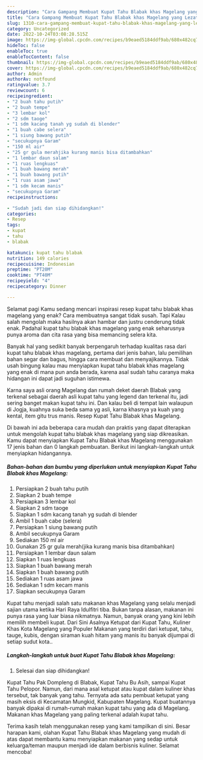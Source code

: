 ```yaml
---
description: "Cara Gampang Membuat Kupat Tahu Blabak khas Magelang yang Lezat Sekali "
title: "Cara Gampang Membuat Kupat Tahu Blabak khas Magelang yang Lezat Sekali "
slug: 1310-cara-gampang-membuat-kupat-tahu-blabak-khas-magelang-yang-lezat-sekali
category: Uncategorized
date: 2022-10-24T03:08:28.515Z
image: https://img-global.cpcdn.com/recipes/b9eaed5184ddf9ab/680x482cq70/kupat-tahu-blabak-khas-magelang-foto-resep-utama.jpg
hideToc: false
enableToc: true
enableTocContent: false
thumbnail: https://img-global.cpcdn.com/recipes/b9eaed5184ddf9ab/680x482cq70/kupat-tahu-blabak-khas-magelang-foto-resep-utama.jpg
cover: https://img-global.cpcdn.com/recipes/b9eaed5184ddf9ab/680x482cq70/kupat-tahu-blabak-khas-magelang-foto-resep-utama.jpg
author: Admin
authorAv: notfound
ratingvalue: 3.7
reviewcount: 6
recipeingredient:
- "2 buah tahu putih"
- "2 buah tempe"
- "3 lembar kol"
- "2 sdm taoge"
- "1 sdm kacang tanah yg sudah di blender"
- "1 buah cabe selera"
- "1 siung bawang putih"
- "secukupnya Garam"
- "150 ml air"
- "25 gr gula merahjika kurang manis bisa ditambahkan"
- "1 lembar daun salam"
- "1 ruas lengkuas"
- "1 buah bawang merah"
- "1 buah bawang putih"
- "1 ruas asam jawa"
- "1 sdm kecam manis"
- "secukupnya Garam"
recipeinstructions:

- "Sudah jadi dan siap dihidangkan!"
categories:
- Resep
tags:
- kupat
- tahu
- blabak

katakunci: kupat tahu blabak 
nutrition: 149 calories
recipecuisine: Indonesian
preptime: "PT20M"
cooktime: "PT40M"
recipeyield: "4"
recipecategory: Dinner

---
```



Selamat pagi Kamu sedang mencari inspirasi resep kupat tahu blabak khas magelang yang enak? Cara membuatnya sangat tidak susah. Tapi Kalau salah mengolah maka hasilnya akan hambar dan justru cenderung tidak enak. Padahal kupat tahu blabak khas magelang yang enak seharusnya punya aroma dan cita rasa yang bisa memancing selera kita.


Banyak hal yang sedikit banyak berpengaruh terhadap kualitas rasa dari kupat tahu blabak khas magelang, pertama dari jenis bahan, lalu pemilihan bahan segar dan bagus, hingga cara membuat dan menyajikannya. Tidak usah bingung kalau mau menyiapkan kupat tahu blabak khas magelang yang enak di mana pun anda berada, karena asal sudah tahu caranya maka hidangan ini dapat jadi suguhan istimewa.

Karna saya asli orang Magelang dan rumah deket daerah Blabak yang terkenal sebagai daerah asli kupat tahu yang legend dan terkenal itu, jadi sering banget makan kupat tahu ini. Dan kalau beli di tempat lain walaupun di Jogja, kuahnya suka beda sama yg asli, karna khasnya ya kuah yang kental, item gitu trus manis. Resep Kupat Tahu Blabak khas Magelang.


Di bawah ini ada beberapa cara mudah dan praktis yang dapat diterapkan untuk mengolah kupat tahu blabak khas magelang yang siap dikreasikan. Kamu dapat menyiapkan Kupat Tahu Blabak khas Magelang menggunakan 17 jenis bahan dan 0 langkah pembuatan. Berikut ini langkah-langkah untuk menyiapkan hidangannya.

<!--inarticleads1-->

##### Bahan-bahan dan bumbu yang diperlukan untuk menyiapkan Kupat Tahu Blabak khas Magelang:

1. Persiapkan 2 buah tahu putih
1. Siapkan 2 buah tempe
1. Persiapkan 3 lembar kol
1. Siapkan 2 sdm taoge
1. Siapkan 1 sdm kacang tanah yg sudah di blender
1. Ambil 1 buah cabe (selera)
1. Persiapkan 1 siung bawang putih
1. Ambil secukupnya Garam
1. Sediakan 150 ml air
1. Gunakan 25 gr gula merah(jika kurang manis bisa ditambahkan)
1. Persiapkan 1 lembar daun salam
1. Siapkan 1 ruas lengkuas
1. Siapkan 1 buah bawang merah
1. Siapkan 1 buah bawang putih
1. Sediakan 1 ruas asam jawa
1. Sediakan 1 sdm kecam manis
1. Siapkan secukupnya Garam


Kupat tahu menjadi salah satu makanan khas Magelang yang selalu menjadi sajian utama ketika Hari Raya Idulfitri tiba. Bukan tanpa alasan, makanan ini punya rasa yang luar biasa nikmatnya. Namun, banyak orang yang kini lebih memilih membeli kupat. Dari Sini Asalnya Ketupat dari Kupat Tahu, Kuliner Khas Kota Magelang yang Populer Makanan yang terdiri dari ketupat, tahu, tauge, kubis, dengan siraman kuah hitam yang manis itu banyak dijumpai di setiap sudut kota.. 

<!--inarticleads2-->

##### Langkah-langkah untuk buat Kupat Tahu Blabak khas Magelang:


1. Selesai dan siap dihidangkan!

Kupat Tahu Pak Dompleng di Blabak, Kupat Tahu Bu Asih, sampai Kupat Tahu Pelopor. Namun, dari mana asal ketupat atau kupat dalam kuliner khas tersebut, tak banyak yang tahu. Ternyata ada satu pembuat ketupat yang masih eksis di Kecamatan Mungkid, Kabupaten Magelang. Kupat buatannya banyak dipakai di rumah-rumah makan kupat tahu yang ada di Magelang. Makanan khas Magelang yang paling terkenal adalah kupat tahu. 

Terima kasih telah menggunakan resep yang kami tampilkan di sini. Besar harapan kami, olahan Kupat Tahu Blabak khas Magelang yang mudah di atas dapat membantu kamu menyiapkan makanan yang sedap untuk keluarga/teman maupun menjadi ide dalam berbisnis kuliner. Selamat mencoba!
